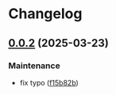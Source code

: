# Changelog

## [0.0.2](https://github.com/xseman/conf.guard/compare/v0.0.1...v0.0.2) (2025-03-23)


### Maintenance

* fix typo ([f15b82b](https://github.com/xseman/conf.guard/commit/f15b82b7d04396f16472a2e6f14749a62589decc))
